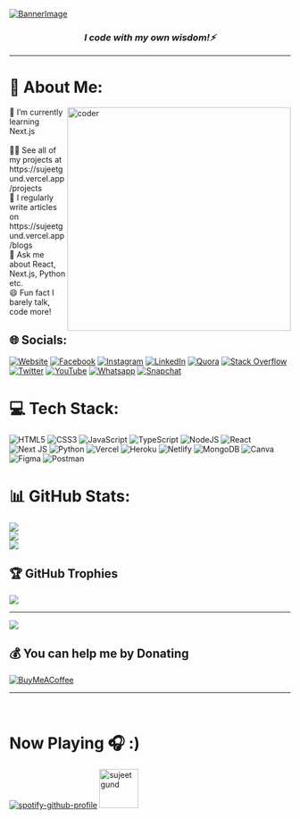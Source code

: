 [![BannerImage](https://blogger.googleusercontent.com/img/b/R29vZ2xl/AVvXsEhYqSWqg-35pEwmWe2SFrMK1jNl2M_HPJJtzQPnRGC2blyulZic0PxFqi5wCG9htCSsfLD-7JolnG-w2s4kMJ-Wu9O9pWT12dasS_x6vm2_AD4mhPe_z9GdRHpkZhhzIpR7uW5klH8nXMAQE3j8Bp8ECF-i5cycmhl17wgZyz6Ry_cEN51_s6yJOSOc/s2480/banner.png)](https://sujeetgund.vercel.app/)

<h3 align="center"><i>I code with my own wisdom!⚡</i></h3>
<hr>



# 💫 About Me:

<img src="https://cdn.dribbble.com/users/926537/screenshots/4502924/media/18181eb39eec9784db256e246954adba.gif" alt="coder" width="400" align="right" >
🌱 I’m currently learning Next.js<br><br>👨‍💻 See all of my projects at https://sujeetgund.vercel.app/projects <br>📝 I regularly write articles on https://sujeetgund.vercel.app/blogs <br>💬 Ask me about React, Next.js, Python etc.<br>😄 Fun fact I barely talk, code more!


## 🌐 Socials:
[![Website](https://img.shields.io/badge/Website-808080?logo=About.me&logoColor=red)](https://sujeetgund.vercel.app)
[![Facebook](https://img.shields.io/badge/Facebook-%231877F2.svg?logo=Facebook&logoColor=white)](https://facebook.com/sujeet.gund.98) [![Instagram](https://img.shields.io/badge/Instagram-%23E4405F.svg?logo=Instagram&logoColor=white)](https://instagram.com/sujeet.gund) [![LinkedIn](https://img.shields.io/badge/LinkedIn-%230077B5.svg?logo=linkedin&logoColor=white)](https://linkedin.com/in/sujeetgund) [![Quora](https://img.shields.io/badge/Quora-%23B92B27.svg?logo=Quora&logoColor=white)](https://quora.com/profile/Sujeet-Gund) [![Stack Overflow](https://img.shields.io/badge/-Stackoverflow-FE7A16?logo=stack-overflow&logoColor=white)](https://stackoverflow.com/users/16740705) [![Twitter](https://img.shields.io/badge/Twitter-%231DA1F2.svg?logo=Twitter&logoColor=white)](https://twitter.com/Sujeet_Gund) [![YouTube](https://img.shields.io/badge/YouTube-%23FF0000.svg?logo=YouTube&logoColor=white)](https://www.youtube.com/channel/UC9B_ywLK2Vne4mtmGgWZklg) [![Whatsapp](https://img.shields.io/badge/WhatsApp-25D366?logo=whatsapp&logoColor=white)](https://web.whatsapp.com/send?phone=7620420850&text=Hi) [![Snapchat](https://img.shields.io/badge/Snapchat-FFFC00?logo=snapchat&logoColor=white)](https://snapchat.com/add/blackheart2832)

# 💻 Tech Stack:
![HTML5](https://img.shields.io/badge/html5-%23E34F26.svg?style=for-the-badge&logo=html5&logoColor=white) ![CSS3](https://img.shields.io/badge/css3-%231572B6.svg?style=for-the-badge&logo=css3&logoColor=white) ![JavaScript](https://img.shields.io/badge/javascript-%23323330.svg?style=for-the-badge&logo=javascript&logoColor=%23F7DF1E) ![TypeScript](https://img.shields.io/badge/typescript-%23007ACC.svg?style=for-the-badge&logo=typescript&logoColor=white)  ![NodeJS](https://img.shields.io/badge/node.js-6DA55F?style=for-the-badge&logo=node.js&logoColor=white)  ![React](https://img.shields.io/badge/react-%2320232a.svg?style=for-the-badge&logo=react&logoColor=%2361DAFB) ![Next JS](https://img.shields.io/badge/Next-black?style=for-the-badge&logo=next.js&logoColor=white) ![Python](https://img.shields.io/badge/python-3670A0?style=for-the-badge&logo=python&logoColor=ffdd54) ![Vercel](https://img.shields.io/badge/vercel-%23000000.svg?style=for-the-badge&logo=vercel&logoColor=white) ![Heroku](https://img.shields.io/badge/heroku-%23430098.svg?style=for-the-badge&logo=heroku&logoColor=white) ![Netlify](https://img.shields.io/badge/netlify-%23000000.svg?style=for-the-badge&logo=netlify&logoColor=#00C7B7) ![MongoDB](https://img.shields.io/badge/MongoDB-%234ea94b.svg?style=for-the-badge&logo=mongodb&logoColor=white) ![Canva](https://img.shields.io/badge/Canva-%2300C4CC.svg?style=for-the-badge&logo=Canva&logoColor=white) 	![Figma](https://img.shields.io/badge/figma-%23F24E1E.svg?style=for-the-badge&logo=figma&logoColor=white) ![Postman](https://img.shields.io/badge/Postman-FF6C37?style=for-the-badge&logo=postman&logoColor=white)



# 📊 GitHub Stats:
![](https://github-readme-stats.vercel.app/api?username=sujeetgund&theme=dark&hide_border=false&include_all_commits=true&count_private=false)<br/>
![](https://github-readme-streak-stats.herokuapp.com/?user=sujeetgund&theme=dark&hide_border=false)<br/>
![](https://github-readme-stats.vercel.app/api/top-langs/?username=sujeetgund&theme=dark&hide_border=false&include_all_commits=true&count_private=false&layout=compact)

## 🏆 GitHub Trophies
![](https://github-profile-trophy.vercel.app/?username=sujeetgund&theme=darkhub&no-frame=false&no-bg=true&margin-w=4)

---
[![](https://visitcount.itsvg.in/api?id=sujeetgund&icon=0&color=10)](https://github.com/sujeetgund)

  ## 💰 You can help me by Donating
  [![BuyMeACoffee](https://img.shields.io/badge/Buy%20Me%20a%20Coffee-ffdd00?style=for-the-badge&logo=buy-me-a-coffee&logoColor=black)](https://buymeacoffee.com/sujeetgund) 
  
  <hr><br>

# Now Playing 🎧 :)
[![spotify-github-profile](https://spotify-github-profile.vercel.app/api/view?uid=31rvnpvp3hwdqkg3xugva5qznrqm&cover_image=true&theme=novatorem&bar_color=53b14f&bar_color_cover=false)](https://github.com/kittinan/spotify-github-profile)
<img src="https://blogger.googleusercontent.com/img/b/R29vZ2xl/AVvXsEgessT7DOrmES7x-6xlUWUudCAlnwicrCiMHTvcuDVAQn1vhiFPBEFpF8q4har7a2Hu7MHmdxPDQ-TBbHckI2ZuMvWLzY3bUVXeHLeCfaWGtsYte_XWAi-64wyhJ9JoHXBArWv_21_i_unve3OFyotiWpjE9hAEnvuK1G_CRWtqwDhCIQJIFmcf_dwI/w141-h200/spotify.png" alt="sujeet gund" width="70" >
